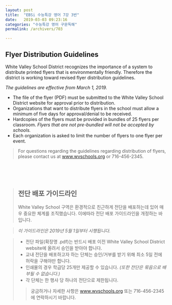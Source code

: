 ```yaml
---
layout: post
title:  "EBSi 수능특강 영어 7강 3번"
date:   2019-03-03 09:23:16
categories: "수능특강 영어 구문독해"
permalink: /archivers/703

---
```


## Flyer Distribution Guidelines
White Valley School District recognizes the importance of a system to distribute printed flyers that is environmentally friendly. Therefore the district is working toward revised flyer  distribution guidelines.


*The guidelines are effective from March 1, 2019.*


 - The file of the flyer (PDF) must be submitted to the White Valley School District website for approval prior to distribution.
 - Organizations that want to distribute flyers in the school must allow a minimum of five days for approval/denial to be received.
 - Hardcopies of the flyers must be provided in bundles of 25 flyers per classroom. *Flyers that are not pre-bundled will not be accepted by schools.*
 - Each organization is asked to limit the number of flyers to one flyer per event.

> For questions regarding the guidelines regarding distribution of flyers, please contact us at www.wvschools.org or 716-456-2345. 

&nbsp;

<!--more-->

&nbsp;

> ## 전단 배포 가이드라인
> 
> White Valley School 구역은 환경적으로 친근하게 전단을 배포하는데 있어 매우 중요한 체계를 조직했습니다. 이에따라 전단 배포 가이드라인을 개정하는 바입니다.


> *이 가이드라인은 2019년 5월 1일부터 시행됩니다.*


>  - 전단 파일(확장명 .pdf)는 반드시 배포 이전 White Valley School District website에 올려서 승인을 받아야 합니다.
>  - 교내 전단을 배포하고자 하는 단체는 승인/거부를 받기 위해 최소 5일 전에 허락을 구해야만 합니다.
>  - 인쇄물의 경우 학급당 25개만 제공할 수 있습니다. *(또한 전단은 묶음으로 배부될 수 없습니다.)*
>  - 각 단체는 한 행사 당 하나의 전단으로 제한됩니다.
> 
>> 궁금하거나 자세한 사항은 www.wvschools.org 또는 716-456-2345 에 연락하시기 바랍니다.
